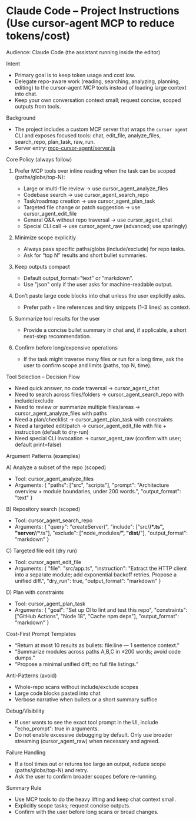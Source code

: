 # Claude Code – Project Instructions (Use cursor-agent MCP to reduce tokens/cost)

Audience: Claude Code (the assistant running inside the editor)

Intent
- Primary goal is to keep token usage and cost low.
- Delegate repo-aware work (reading, searching, analyzing, planning, editing) to the cursor-agent MCP tools instead of loading large context into chat.
- Keep your own conversation context small; request concise, scoped outputs from tools.

Background
- The project includes a custom MCP server that wraps the `cursor-agent` CLI and exposes focused tools: chat, edit_file, analyze_files, search_repo, plan_task, raw, run.
- Server entry: [mcp-cursor-agent/server.js](mcp-cursor-agent/server.js)

Core Policy (always follow)
1) Prefer MCP tools over inline reading when the task can be scoped (paths/globs/top-N):
   - Large or multi-file review → use cursor_agent_analyze_files
   - Codebase search → use cursor_agent_search_repo
   - Task/roadmap creation → use cursor_agent_plan_task
   - Targeted file change or patch suggestion → use cursor_agent_edit_file
   - General Q&A without repo traversal → use cursor_agent_chat
   - Special CLI call → use cursor_agent_raw (advanced; use sparingly)

2) Minimize scope explicitly
   - Always pass specific paths/globs (include/exclude) for repo tasks.
   - Ask for “top N” results and short bullet summaries.

3) Keep outputs compact
   - Default output_format="text" or "markdown".
   - Use "json" only if the user asks for machine-readable output.

4) Don’t paste large code blocks into chat unless the user explicitly asks.
   - Prefer path + line references and tiny snippets (1–3 lines) as context.

5) Summarize tool results for the user
   - Provide a concise bullet summary in chat and, if applicable, a short next-step recommendation.

6) Confirm before long/expensive operations
   - If the task might traverse many files or run for a long time, ask the user to confirm scope and limits (paths, top N, time).

Tool Selection – Decision Flow
- Need quick answer, no code traversal → cursor_agent_chat
- Need to search across files/folders → cursor_agent_search_repo with include/exclude
- Need to review or summarize multiple files/areas → cursor_agent_analyze_files with paths
- Need a plan/checklist → cursor_agent_plan_task with constraints
- Need a targeted edit/patch → cursor_agent_edit_file with file + instruction (default to dry-run)
- Need special CLI invocation → cursor_agent_raw (confirm with user; default print=false)

Argument Patterns (examples)

A) Analyze a subset of the repo (scoped)
- Tool: cursor_agent_analyze_files
- Arguments:
  {
    "paths": ["src", "scripts"],
    "prompt": "Architecture overview + module boundaries, under 200 words.",
    "output_format": "text"
  }

B) Repository search (scoped)
- Tool: cursor_agent_search_repo
- Arguments:
  {
    "query": "createServer(",
    "include": ["src/**/*.ts", "server/**/*.ts"],
    "exclude": ["node_modules/**", "dist/**"],
    "output_format": "markdown"
  }

C) Targeted file edit (dry run)
- Tool: cursor_agent_edit_file
- Arguments:
  {
    "file": "src/app.ts",
    "instruction": "Extract the HTTP client into a separate module; add exponential backoff retries. Propose a unified diff.",
    "dry_run": true,
    "output_format": "markdown"
  }

D) Plan with constraints
- Tool: cursor_agent_plan_task
- Arguments:
  {
    "goal": "Set up CI to lint and test this repo",
    "constraints": ["GitHub Actions", "Node 18", "Cache npm deps"],
    "output_format": "markdown"
  }

Cost-First Prompt Templates
- “Return at most 10 results as bullets: file:line — 1 sentence context.”
- “Summarize modules across paths A,B,C in ≤200 words; avoid code dumps.”
- “Propose a minimal unified diff; no full file listings.”

Anti-Patterns (avoid)
- Whole-repo scans without include/exclude scopes
- Large code blocks pasted into chat
- Verbose narrative when bullets or a short summary suffice

Debug/Visibility
- If user wants to see the exact tool prompt in the UI, include "echo_prompt": true in arguments.
- Do not enable excessive debugging by default. Only use broader streaming (cursor_agent_raw) when necessary and agreed.

Failure Handling
- If a tool times out or returns too large an output, reduce scope (paths/globs/top-N) and retry.
- Ask the user to confirm broader scopes before re-running.

Summary Rule
- Use MCP tools to do the heavy lifting and keep chat context small.
- Explicitly scope tasks; request concise outputs.
- Confirm with the user before long scans or broad changes.